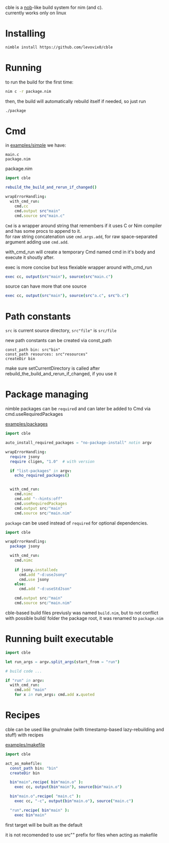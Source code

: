 cble is a [nob](https://github.com/tsoding/nob.h)-like build system for nim (and c).  
currently works only on linux


# Installing
```sh
nimble install https://github.com/levovix0/cble
```

# Running
to run the build for the first time:
```sh
nim c -r package.nim
```

then, the build will automatically rebuild itself if needed, so just run
```sh
./package
```

# Cmd
in [examples/simple](https://github.com/levovix0/cble/tree/main/examples/simple) we have:
```
main.c
package.nim
```

package.nim
```nim
import cble

rebuild_the_build_and_rerun_if_changed()

wrapErrorHandling:
  with_cmd_run:
    cmd.cc
    cmd.output src"main"
    cmd.source src"main.c"
```

`Cmd` is a wrapper around string that remembers if it uses C or Nim compiler and has some procs to append to it.  
for raw string concatenation use `cmd.args.add`, for raw space-separated argument adding use `cmd.add`.

with_cmd_run will create a temporary Cmd named cmd in it's body and execute it shoutly after.

exec is more concise but less flexiable wrapper around with_cmd_run
```nim
exec cc, output(src"main"), source(src"main.c")
```

source can have more that one source
```nim
exec cc, output(src"main"), source(src"a.c", src"b.c")
```


# Path constants
`src` is current source directory, `src"file"` is `src/file`

new path constants can be created via const_path
```
const_path bin: src"bin"
const_path resources: src"resources"
createDir bin
```

make sure setCurrentDirectory is called after rebuild_the_build_and_rerun_if_changed, if you use it


# Package managing
nimble packages can be `require`d and can later be added to Cmd via cmd.useRequiredPackages

[examples/packages](https://github.com/levovix0/cble/tree/main/examples/packages)
```nim
import cble

auto_install_required_packages = "no-package-install" notin argv

wrapErrorHandling:
  require jsony
  require cligen, "1.0"  # with version

  if "list-packages" in argv:
    echo_required_packages()


  with_cmd_run:
    cmd.nimc
    cmd.add "--hints:off"
    cmd.useRequiredPackages
    cmd.output src/"main"
    cmd.source src/"main.nim"
```

`package` can be used instead of `required` for optional dependencies.
```nim
import cble

wrapErrorHandling:
  package jsony

  with_cmd_run:
    cmd.nimc
    
    if jsony.installed:
      cmd.add "-d:useJsony"
      cmd.use jsony
    else:
      cmd.add "-d:useStdJson"

    cmd.output src/"main"
    cmd.source src/"main.nim"
```

cble-based build files previusly was named `build.nim`, but to not conflict with possible build/ folder the package root, it was renamed to `package.nim`


# Running built executable
```nim
import cble

let run_args = argv.split_args(start_from = "run")

# build code ...

if "run" in argv:
  with_cmd_run:
    cmd.add "main"
    for x in run_args: cmd.add x.quoted
```


# Recipes
cble can be used like gnu/make (with timestamp-based lazy-rebuilding and stuff) with recipes

[examples/makefile](https://github.com/levovix0/cble/tree/main/examples/makefile)
```nim
import cble

act_as_makefile:
  const_path bin: "bin"
  createDir bin

  bin"main".recipe( bin"main.o" ):
    exec cc, output(bin"main"), source(bin"main.o")

  bin"main.o".recipe( "main.c" ):
    exec cc, "-c", output(bin"main.o"), source("main.c")

  "run".recipe( bin"main" ):
    exec bin"main"
```
first target will be built as the default

it is not recomended to use src"" prefix for files when acting as makefile

